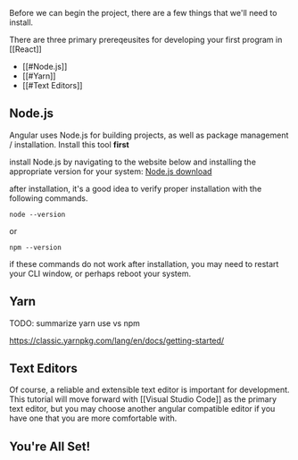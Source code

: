 


Before we can begin the project, there are a few things that we'll need to install. 

There are three primary prereqeusites for developing your first program in [[React]]

- [[#Node.js]]
- [[#Yarn]]
- [[#Text Editors]]

## Node.js
Angular uses Node.js for building projects, as well as package management / installation. Install this tool **first**

install Node.js by navigating to the website below and installing the appropriate version for your system:
[Node.js download](https://nodejs.org/en/download)

after installation, it's a good idea to verify proper installation with the following commands.
```
node --version
```
or
```
npm --version
```

if these commands do not work after installation, you may need to restart your CLI window, or perhaps reboot your system. 

## Yarn
TODO: summarize yarn use vs npm

https://classic.yarnpkg.com/lang/en/docs/getting-started/

## Text Editors
Of course, a reliable and extensible text editor is important for development. This tutorial will move forward with [[Visual Studio Code]] as the primary text editor, but you may choose another angular compatible editor if you have one that you are more comfortable with. 


## You're All Set!